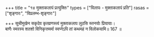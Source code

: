 +++
title = "१४ मुक्ताकलापं प्रत्युक्तिः"
types = ["विलापः - मुक्ताकलापं प्रति"]
rasas = ["शृङ्गारः", "विप्रलम्भ-शृङ्गारः"]

+++
सूचीमुखेन सकृदेव कृतव्रणस्त्वं मुक्ताकलाप लुठसि स्तनयोः प्रियायाः।  
बाणैः स्मरस्य शतशो विनिकृत्तमर्मा स्वप्नेऽपि तां कथमहं न विलोकयामि॥ 167 ॥  